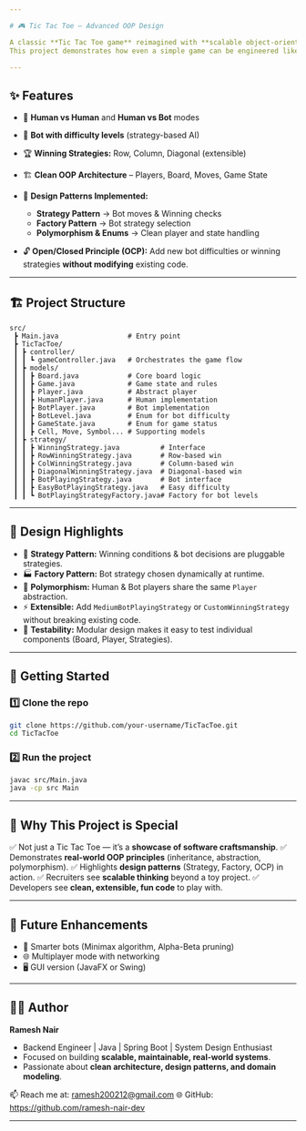 ```yaml
---

# 🎮 Tic Tac Toe – Advanced OOP Design

A classic **Tic Tac Toe game** reimagined with **scalable object-oriented design**, **design patterns**, and **bot AI strategies**.
This project demonstrates how even a simple game can be engineered like a professional software system.

---
```


## ✨ Features

* 👥 **Human vs Human** and **Human vs Bot** modes
* 🧠 **Bot with difficulty levels** (strategy-based AI)
* 🏆 **Winning Strategies:** Row, Column, Diagonal (extensible)
* 🏗️ **Clean OOP Architecture** – Players, Board, Moves, Game State
* 🎯 **Design Patterns Implemented:**

  * **Strategy Pattern** → Bot moves & Winning checks
  * **Factory Pattern** → Bot strategy selection
  * **Polymorphism & Enums** → Clean player and state handling
* 🔓 **Open/Closed Principle (OCP):**
  Add new bot difficulties or winning strategies **without modifying** existing code.

---

## 🏗️ Project Structure

```
src/
 ┣ Main.java                 # Entry point
 ┣ TicTacToe/
 ┃ ┣ controller/
 ┃ ┃ ┗ gameController.java   # Orchestrates the game flow
 ┃ ┣ models/
 ┃ ┃ ┣ Board.java            # Core board logic
 ┃ ┃ ┣ Game.java             # Game state and rules
 ┃ ┃ ┣ Player.java           # Abstract player
 ┃ ┃ ┣ HumanPlayer.java      # Human implementation
 ┃ ┃ ┣ BotPlayer.java        # Bot implementation
 ┃ ┃ ┣ BotLevel.java         # Enum for bot difficulty
 ┃ ┃ ┣ GameState.java        # Enum for game status
 ┃ ┃ ┣ Cell, Move, Symbol... # Supporting models
 ┃ ┣ strategy/
 ┃ ┃ ┣ WinningStrategy.java          # Interface
 ┃ ┃ ┣ RowWinningStrategy.java       # Row-based win
 ┃ ┃ ┣ ColWinningStrategy.java       # Column-based win
 ┃ ┃ ┣ DiagonalWinningStrategy.java  # Diagonal-based win
 ┃ ┃ ┣ BotPlayingStrategy.java       # Bot interface
 ┃ ┃ ┣ EasyBotPlayingStrategy.java   # Easy difficulty
 ┃ ┃ ┗ BotPlayingStrategyFactory.java# Factory for bot levels
```

---

## 🧩 Design Highlights

* 🔄 **Strategy Pattern:** Winning conditions & bot decisions are pluggable strategies.
* 🏭 **Factory Pattern:** Bot strategy chosen dynamically at runtime.
* 👥 **Polymorphism:** Human & Bot players share the same `Player` abstraction.
* ⚡ **Extensible:** Add `MediumBotPlayingStrategy` or `CustomWinningStrategy` without breaking existing code.
* 🧪 **Testability:** Modular design makes it easy to test individual components (Board, Player, Strategies).

---

## 🚀 Getting Started

### 1️⃣ Clone the repo

```bash
git clone https://github.com/your-username/TicTacToe.git
cd TicTacToe
```

### 2️⃣ Run the project

```bash
javac src/Main.java
java -cp src Main
```

---

## 🎯 Why This Project is Special

✅ Not just a Tic Tac Toe — it’s a **showcase of software craftsmanship**.
✅ Demonstrates **real-world OOP principles** (inheritance, abstraction, polymorphism).
✅ Highlights **design patterns** (Strategy, Factory, OCP) in action.
✅ Recruiters see **scalable thinking** beyond a toy project.
✅ Developers see **clean, extensible, fun code** to play with.

---

## 📌 Future Enhancements

* 🤖 Smarter bots (Minimax algorithm, Alpha-Beta pruning)
* 🌐 Multiplayer mode with networking
* 🖥️ GUI version (JavaFX or Swing)

---

## 👨‍💻 Author

**Ramesh Nair**

* Backend Engineer | Java | Spring Boot | System Design Enthusiast
* Focused on building **scalable, maintainable, real-world systems**.
* Passionate about **clean architecture, design patterns, and domain modeling**.

📫 Reach me at: ramesh200212@gmail.com
🌐 GitHub: https://github.com/ramesh-nair-dev

---


